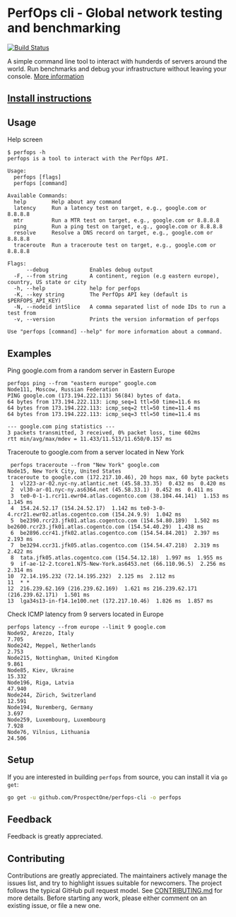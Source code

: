 # PerfOps cli - Global network testing and benchmarking
[![Build Status](https://semaphoreci.com/api/v1/projects/77896bab-6c47-4549-8018-05f07b60d941/1495977/badge.svg)](https://semaphoreci.com/prospectone/perfops-cli)

A simple command line tool to interact with hunderds of servers around the world. Run benchmarks and debug your infrastructure without leaving your console. [More information](https://perfops.net/cli)

## [Install instructions](https://github.com/ProspectOne/perfops-cli/blob/master/INSTALL.md)

## Usage

Help screen
```
$ perfops -h
perfops is a tool to interact with the PerfOps API.

Usage:
  perfops [flags]
  perfops [command]

Available Commands:
  help        Help about any command
  latency     Run a latency test on target, e.g., google.com or 8.8.8.8
  mtr         Run a MTR test on target, e.g., google.com or 8.8.8.8
  ping        Run a ping test on target, e.g., google.com or 8.8.8.8
  resolve     Resolve a DNS record on target, e.g., google.com or 8.8.8.8
  traceroute  Run a traceroute test on target, e.g., google.com or 8.8.8.8

Flags:
      --debug             Enables debug output
  -F, --from string       A continent, region (e.g eastern europe), country, US state or city
  -h, --help              help for perfops
  -K, --key string        The PerfOps API key (default is $PERFOPS_API_KEY)
  -N, --nodeid intSlice   A comma separated list of node IDs to run a test from
  -v, --version           Prints the version information of perfops

Use "perfops [command] --help" for more information about a command.
```

## Examples

Ping google.com from a random server in Eastern Europe
```
perfops ping --from "eastern europe" google.com
Node111, Moscow, Russian Federation
PING google.com (173.194.222.113) 56(84) bytes of data.
64 bytes from 173.194.222.113: icmp_seq=1 ttl=50 time=11.6 ms
64 bytes from 173.194.222.113: icmp_seq=2 ttl=50 time=11.4 ms
64 bytes from 173.194.222.113: icmp_seq=3 ttl=50 time=11.4 ms

--- google.com ping statistics ---
3 packets transmitted, 3 received, 0% packet loss, time 602ms
rtt min/avg/max/mdev = 11.433/11.513/11.650/0.157 ms
```

Traceroute to google.com from a server located in New York
```
 perfops traceroute --from "New York" google.com
Node15, New York City, United States
traceroute to google.com (172.217.10.46), 20 hops max, 60 byte packets
 1  vl223-ar-02.nyc-ny.atlantic.net (45.58.33.35)  0.432 ms  0.420 ms
 2  vl30-ar-01.nyc-ny.as6364.net (45.58.33.1)  0.452 ms  0.411 ms
 3  te0-0-1-1.rcr11.ewr04.atlas.cogentco.com (38.104.44.141)  1.153 ms  1.145 ms
 4  154.24.52.17 (154.24.52.17)  1.142 ms te0-3-0-4.rcr21.ewr02.atlas.cogentco.com (154.24.9.9)  1.042 ms
 5  be2390.rcr23.jfk01.atlas.cogentco.com (154.54.80.189)  1.502 ms be2600.rcr23.jfk01.atlas.cogentco.com (154.54.40.29)  1.438 ms
 6  be2896.ccr41.jfk02.atlas.cogentco.com (154.54.84.201)  2.397 ms  2.193 ms
 7  be3294.ccr31.jfk05.atlas.cogentco.com (154.54.47.218)  2.319 ms  2.422 ms
 8  tata.jfk05.atlas.cogentco.com (154.54.12.18)  1.997 ms  1.955 ms
 9  if-ae-12-2.tcore1.N75-New-York.as6453.net (66.110.96.5)  2.256 ms  2.314 ms
10  72.14.195.232 (72.14.195.232)  2.125 ms  2.112 ms
11  * *
12  216.239.62.169 (216.239.62.169)  1.621 ms 216.239.62.171 (216.239.62.171)  1.501 ms
13  lga34s13-in-f14.1e100.net (172.217.10.46)  1.826 ms  1.857 ms
```

Check ICMP latency from 9 servers located in Europe

```
perfops latency --from europe --limit 9 google.com
Node92, Arezzo, Italy
7.705
Node242, Meppel, Netherlands
2.753
Node215, Nottingham, United Kingdom
9.861
Node85, Kiev, Ukraine
15.332
Node196, Riga, Latvia
47.940
Node244, Zürich, Switzerland
12.591
Node194, Nuremberg, Germany
3.697
Node259, Luxembourg, Luxembourg
7.928
Node76, Vilnius, Lithuania
24.506
```

## Setup

If you are interested in building `perfops` from source, you can install
it via `go get`:

```sh
go get -u github.com/ProspectOne/perfops-cli -o perfops
```

## Feedback

Feedback is greatly appreciated.

## Contributing

Contributions are greatly appreciated. The maintainers actively manage the
issues list, and try to highlight issues suitable for newcomers. The project
follows the typical GitHub pull request model. See
[CONTRIBUTING.md](CONTRIBUTING.md) for more details. Before starting any
work, please either comment on an existing issue, or file a new one.
